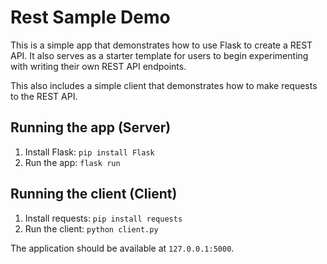 # Rest Sample Demo
This is a simple app that demonstrates how to use Flask to create a REST API. It also serves as a starter template for users to begin experimenting with writing their own REST API endpoints.

This also includes a simple client that demonstrates how to make requests to the REST API.

## Running the app (Server)
1. Install Flask: `pip install Flask`
2. Run the app: `flask run`

## Running the client (Client)
1. Install requests: `pip install requests`
2. Run the client: `python client.py`

The application should be available at `127.0.0.1:5000`.
